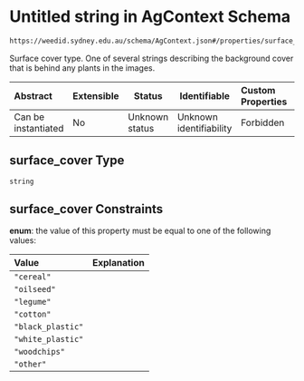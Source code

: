 # Untitled string in AgContext Schema

```txt
https://weedid.sydney.edu.au/schema/AgContext.json#/properties/surface_cover
```

Surface cover type.
One of several strings describing the background cover that is behind any plants in the images.


| Abstract            | Extensible | Status         | Identifiable            | Custom Properties | Additional Properties | Access Restrictions | Defined In                                                              |
| :------------------ | ---------- | -------------- | ----------------------- | :---------------- | --------------------- | ------------------- | ----------------------------------------------------------------------- |
| Can be instantiated | No         | Unknown status | Unknown identifiability | Forbidden         | Allowed               | none                | [AgContext.schema.json\*](AgContext.schema.json "open original schema") |

## surface_cover Type

`string`

## surface_cover Constraints

**enum**: the value of this property must be equal to one of the following values:

| Value             | Explanation |
| :---------------- | ----------- |
| `"cereal"`        |             |
| `"oilseed"`       |             |
| `"legume"`        |             |
| `"cotton"`        |             |
| `"black_plastic"` |             |
| `"white_plastic"` |             |
| `"woodchips"`     |             |
| `"other"`         |             |
